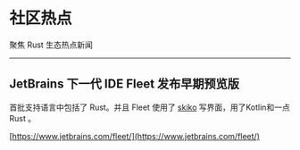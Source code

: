 # 社区热点

聚焦 Rust 生态热点新闻

---

##  JetBrains 下一代 IDE Fleet 发布早期预览版

首批支持语言中包括了 Rust。并且 Fleet 使用了 [skiko](https://github.com/JetBrains/skiko) 写界面，用了Kotlin和一点Rust 。

[https://www.jetbrains.com/fleet/](https://www.jetbrains.com/fleet/)

